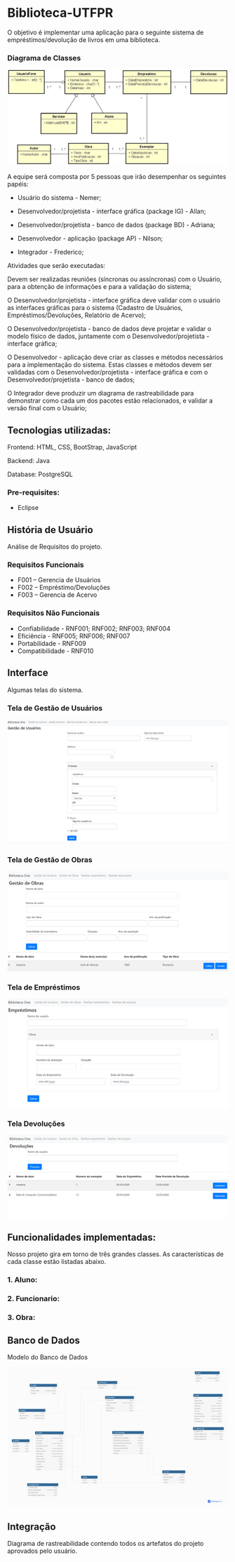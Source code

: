 # Biblioteca-UTFPR

O objetivo é implementar uma aplicação para o seguinte sistema de empréstimos/devolução de livros em uma biblioteca.

### Diagrama de Classes
<img src="DiagramaDeClasses.JPG"/>

A equipe será composta por 5 pessoas que irão desempenhar os seguintes papéis:

* Usuário do sistema - Nemer;

* Desenvolvedor/projetista - interface gráfica (package IG) - Allan;

* Desenvolvedor/projetista - banco de dados (package BD) - Adriana;

* Desenvolvedor - aplicação (package AP) - Nilson;

* Integrador - Frederico;

Atividades que serão executadas:

Devem ser realizadas reuniões (síncronas ou assíncronas) com o Usuário, para a obtenção de informações e para a validação do sistema;

O Desenvolvedor/projetista - interface gráfica deve validar com o usuário as interfaces gráficas para o sistema (Cadastro de Usuários, Empréstimos/Devoluções, Relatório de Acervo);

O Desenvolvedor/projetista - banco de dados deve projetar e validar o modelo físico de dados, juntamente com o Desenvolvedor/projetista - interface gráfica;

O Desenvolvedor - aplicação deve criar as classes e métodos necessários para a implementação do sistema. Estas classes e métodos devem ser validadas com o Desenvolvedor/projetista - interface gráfica e com o Desenvolvedor/projetista - banco de dados;

O Integrador deve produzir um diagrama de rastreabilidade para demonstrar como cada um dos pacotes estão relacionados, e validar a versão final com o Usuário;

## Tecnologias utilizadas:

Frontend: HTML, CSS, BootStrap, JavaScript

Backend: Java

Database: PostgreSQL

### Pre-requisites:
* Eclipse

## História de Usuário
Análise de Requisitos do projeto.

### Requisitos Funcionais
* F001 – Gerencia de Usuários
* F002 – Empréstimo/Devoluções
* F003 – Gerencia de Acervo
### Requisitos Não Funcionais
* Confiabilidade - RNF001; RNF002; RNF003; RNF004
* Eficiência - RNF005; RNF006; RNF007
* Portabilidade - RNF009
* Compatibilidade - RNF010

## Interface
Algumas telas do sistema.

### Tela de Gestão de Usuários

<img src="Gestao de Usuarios.png"/>

### Tela de Gestão de Obras

<img src="Gestao de Obras.png"/>

### Tela de Empréstimos

<img src="Emprestimo.png"/>

### Tela Devoluções

<img src="Devolucoes.png"/>

## Funcionalidades implementadas:
Nosso projeto gira em torno de três grandes classes. As características de cada classe estão listadas abaixo. 

### 1. Aluno:

### 2. Funcionario:

### 3. Obra:

## Banco de Dados
Modelo do Banco de Dados

<img src="Diagrama_Banco_Dados.png"/>

## Integração
Diagrama de rastreabilidade contendo todos os artefatos do projeto aprovados pelo usuário.

